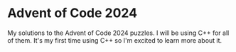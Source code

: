 # Advent of Code 2024

My solutions to the Advent of Code 2024 puzzles. I will be using C++ for all of them. It's my first time using C++ so I'm excited to learn more about it.